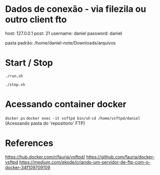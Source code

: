 # Dados de conexão - via filezila ou outro client fto
host: 127.0.0.1
post: 21
username: daniel
password: daniel

pasta padrão: /home/daniel-note/Downloads/arquivos 

# Start / Stop

`./run.sh`

`./stop.sh`

# Acessando container docker

`docker ps`
`docker exec -it vsftpd bin/sh` 
`cd /home/vsftpd/daniel` (Acessando pasta do 'repositorio' FTP)

# References

https://hub.docker.com/r/fauria/vsftpd/
https://github.com/fauria/docker-vsftpd
https://medium.com/ekode/criando-um-servidor-de-ftp-com-o-docker-34f109709109
